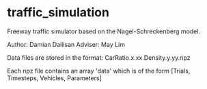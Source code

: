 traffic_simulation
==================

Freeway traffic simulator based on the Nagel-Schreckenberg model.

Author: Damian Dailisan
Adviser: May Lim



Data files are stored in the format: CarRatio.x.xx.Density.y.yy.npz

Each npz file contains an array 'data' which is of the form [Trials, Timesteps, Vehicles, Parameters]
